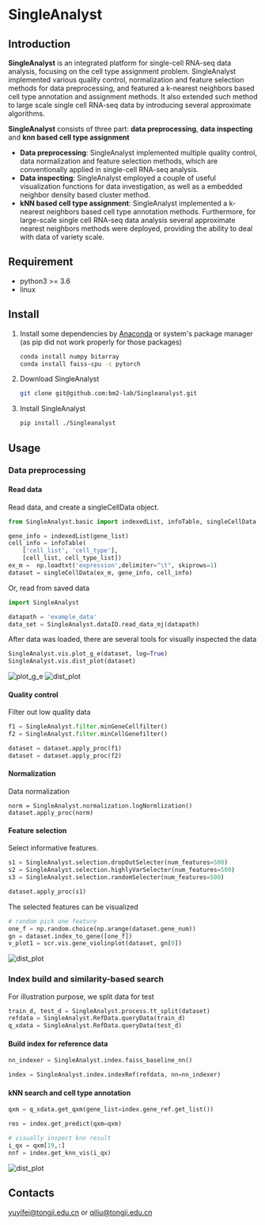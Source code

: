 # SingleAnalyst

## Introduction
**SingleAnalyst** is an integrated platform for single-cell RNA-seq data analysis, focusing on the cell type assignment problem. 
SingleAnalyst implemented various quality control, normalization and feature selection methods for data preprocessing, and 
featured a k-nearest neighbors based cell type annotation and assignment methods. It also extended such method to large scale single cell RNA-seq data by introducing several approximate algorithms.


**SingleAnalyst** consists of three part: **data preprocessing**, **data inspecting** and **knn based cell type assignment**

  * **Data preprocessing**: SingleAnalyst implemented multiple quality control, data normalization and feature selection methods, which are conventionally applied in single-cell RNA-seq analysis.
  * **Data inspecting**: SingleAnalyst employed a couple of useful visualization functions for data investigation, as well as a embedded neighbor density based cluster method.
  * **kNN based cell type assignment**: SingleAnalyst implemented a k-nearest neighbors based cell type annotation methods. Furthermore, for large-scale single cell RNA-seq data analysis several approximate nearest neighbors methods were deployed, providing the ability to deal with data of variety scale. 

 
## Requirement
* python3 >= 3.6
* linux

## Install
1. Install some dependencies by [Anaconda](https://www.anaconda.com) or system's package manager (as pip did not work properly for those packages)
    ```sh
    conda install numpy bitarray
    conda install faiss-cpu -c pytorch
    ```
2. Download SingleAnalyst
    ```sh
    git clone git@github.com:bm2-lab/Singleanalyst.git
    ```
2. Install SingleAnalyst
    ```sh
    pip install ./Singleanalyst
    ```

## Usage
### Data preprocessing
#### Read data

Read data, and create a singleCellData object.
```python
from SingleAnalyst.basic import indexedList, infoTable, singleCellData

gene_info = indexedList(gene_list)
cell_info = infoTable(
    ['cell_list', 'cell_type'],
    [cell_list, cell_type_list])
ex_m =  np.loadtxt('expression',delimiter="\t", skiprows=1)
dataset = singleCellData(ex_m, gene_info, cell_info)
```

Or, read from saved data
```python
import SingleAnalyst

datapath = 'example_data'
data_set = SingleAnalyst.dataIO.read_data_mj(datapath)
```

After data was loaded, there are several tools for visually inspected the data
```python
SingleAnalyst.vis.plot_g_e(dataset, log=True)
SingleAnalyst.vis.dist_plot(dataset)
```
![plot_g_e](fig/plot_e_g.png)
![dist_plot](fig/plot_dist.png)

#### Quality control
Filter out low quality data
```python
f1 = SingleAnalyst.filter.minGeneCellfilter()
f2 = SingleAnalyst.filter.minCellGenefilter()

dataset = dataset.apply_proc(f1)
dataset = dataset.apply_proc(f2)
```

#### Normalization
Data normalization
```
norm = SingleAnalyst.normalization.logNormlization()
dataset.apply_proc(norm)
```

#### Feature selection
Select informative features.
```python
s1 = SingleAnalyst.selection.dropOutSelecter(num_features=500)
s2 = SingleAnalyst.selection.highlyVarSelecter(num_features=500)
s3 = SingleAnalyst.selection.randomSelecter(num_features=500)

dataset.apply_proc(s1)
```
The selected features can be visualized
```python
# random pick one feature
one_f = np.random.choice(np.arange(dataset.gene_num))
gn = dataset.index_to_gene([one_f])
v_plot1 = scr.vis.gene_violinplot(dataset, gn[0])
```
![dist_plot](fig/one_f.png)


### Index build and similarity-based search
For illustration purpose, we split data for test
```python
train_d, test_d = SingleAnalyst.process.tt_split(dataset)
refdata = SingleAnalyst.RefData.queryData(train_d)
q_xdata = SingleAnalyst.RefData.queryData(test_d)
```

#### Build index for reference data
```python
nn_indexer = SingleAnalyst.index.faiss_baseline_nn()

index = SingleAnalyst.index.indexRef(refdata, nn=nn_indexer)
```

#### kNN search and cell type annotation
```python
qxm = q_xdata.get_qxm(gene_list=index.gene_ref.get_list())

res = index.get_predict(qxm=qxm)

# visually inspect knn result  
i_qx = qxm[19,:]
nnf = index.get_knn_vis(i_qx)
```
![dist_plot](fig/knn_res.png)

## Contacts
yuyifei@tongji.edu.cn or qiliu@tongji.edu.cn

